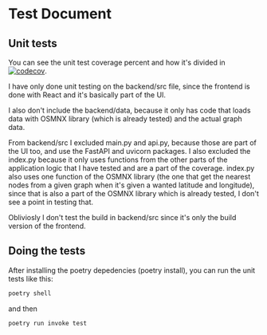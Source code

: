 # Test Document

## Unit tests
You can see the unit test coverage percent and how it's divided in [![codecov](https://codecov.io/gh/roosahut/tiralabra/branch/main/graph/badge.svg?token=HY1aerZ5ob)](https://codecov.io/gh/roosahut/tiralabra).

I have only done unit testing on the backend/src file, since the frontend is done with React and it's basically part of the UI.

I also don't include the backend/data, because it only has code that loads data with OSMNX library (which is already tested) and the actual graph data.

From backend/src I excluded main.py and api.py, because those are part of the UI too, and use the FastAPI and uvicorn packages. I also excluded the index.py
because it only uses functions from the other parts of the application logic that I have tested and are a part of the coverage. index.py also uses one function of the OSMNX library 
(the one that get the nearest nodes from a given graph when it's given a wanted latitude and longitude), since that is also a part of the OSMNX library which is already tested, I don't see a point in testing that.

Obliviosly I don't test the build in backend/src since it's only the build version of the frontend.

## Doing the tests

After installing the poetry depedencies (poetry install), you can run the unit tests like this:
```bash
poetry shell
```
and then
```bash
poetry run invoke test
```